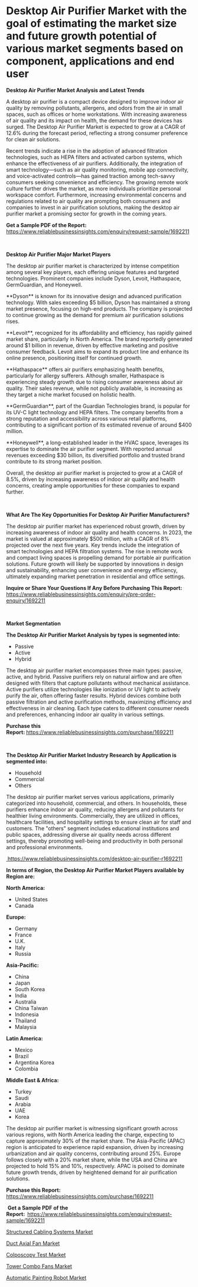 <p><h1>Desktop Air Purifier Market with the goal of estimating the market size and future growth potential of various market segments based on component, applications and end user</h1></p><p><strong>Desktop Air Purifier Market Analysis and Latest Trends</strong></p>
<p><p>A desktop air purifier is a compact device designed to improve indoor air quality by removing pollutants, allergens, and odors from the air in small spaces, such as offices or home workstations. With increasing awareness of air quality and its impact on health, the demand for these devices has surged. The Desktop Air Purifier Market is expected to grow at a CAGR of 12.6% during the forecast period, reflecting a strong consumer preference for clean air solutions. </p><p>Recent trends indicate a rise in the adoption of advanced filtration technologies, such as HEPA filters and activated carbon systems, which enhance the effectiveness of air purifiers. Additionally, the integration of smart technology—such as air quality monitoring, mobile app connectivity, and voice-activated controls—has gained traction among tech-savvy consumers seeking convenience and efficiency. The growing remote work culture further drives the market, as more individuals prioritize personal workspace comfort. Furthermore, increasing environmental concerns and regulations related to air quality are prompting both consumers and companies to invest in air purification solutions, making the desktop air purifier market a promising sector for growth in the coming years.</p></p>
<p><strong>Get a Sample PDF of the Report:&nbsp;</strong> <a href="https://www.reliablebusinessinsights.com/enquiry/request-sample/1692211?utm_campaign=1119&utm_medium=2&utm_source=Github&utm_content=ia&utm_term=19102024&utm_id=desktop-air-purifier">https://www.reliablebusinessinsights.com/enquiry/request-sample/1692211</a></p>
<p>&nbsp;</p>
<p><strong>Desktop Air Purifier Major Market Players</strong></p>
<p><p>The desktop air purifier market is characterized by intense competition among several key players, each offering unique features and targeted technologies. Prominent companies include Dyson, Levoit, Hathaspace, GermGuardian, and Honeywell.</p><p>**Dyson** is known for its innovative design and advanced purification technology. With sales exceeding $5 billion, Dyson has maintained a strong market presence, focusing on high-end products. The company is projected to continue growing as the demand for premium air purification solutions rises.</p><p>**Levoit**, recognized for its affordability and efficiency, has rapidly gained market share, particularly in North America. The brand reportedly generated around $1 billion in revenue, driven by effective marketing and positive consumer feedback. Levoit aims to expand its product line and enhance its online presence, positioning itself for continued growth.</p><p>**Hathaspace** offers air purifiers emphasizing health benefits, particularly for allergy sufferers. Although smaller, Hathaspace is experiencing steady growth due to rising consumer awareness about air quality. Their sales revenue, while not publicly available, is increasing as they target a niche market focused on holistic health.</p><p>**GermGuardian**, part of the Guardian Technologies brand, is popular for its UV-C light technology and HEPA filters. The company benefits from a strong reputation and accessibility across various retail platforms, contributing to a significant portion of its estimated revenue of around $400 million.</p><p>**Honeywell**, a long-established leader in the HVAC space, leverages its expertise to dominate the air purifier segment. With reported annual revenues exceeding $30 billion, its diversified portfolio and trusted brand contribute to its strong market position.</p><p>Overall, the desktop air purifier market is projected to grow at a CAGR of 8.5%, driven by increasing awareness of indoor air quality and health concerns, creating ample opportunities for these companies to expand further.</p></p>
<p>&nbsp;</p>
<p><strong>What Are The Key Opportunities For Desktop Air Purifier Manufacturers?</strong></p>
<p><p>The desktop air purifier market has experienced robust growth, driven by increasing awareness of indoor air quality and health concerns. In 2023, the market is valued at approximately $500 million, with a CAGR of 8% projected over the next five years. Key trends include the integration of smart technologies and HEPA filtration systems. The rise in remote work and compact living spaces is propelling demand for portable air purification solutions. Future growth will likely be supported by innovations in design and sustainability, enhancing user convenience and energy efficiency, ultimately expanding market penetration in residential and office settings.</p></p>
<p><strong>Inquire or Share Your Questions If Any Before Purchasing This Report:</strong> <a href="https://www.reliablebusinessinsights.com/enquiry/pre-order-enquiry/1692211?utm_campaign=1119&utm_medium=2&utm_source=Github&utm_content=ia&utm_term=19102024&utm_id=desktop-air-purifier">https://www.reliablebusinessinsights.com/enquiry/pre-order-enquiry/1692211</a></p>
<p>&nbsp;</p>
<p><strong>Market Segmentation</strong></p>
<p><strong>The Desktop Air Purifier Market Analysis by types is segmented into:</strong></p>
<p><ul><li>Passive</li><li>Active</li><li>Hybrid</li></ul></p>
<p><p>The desktop air purifier market encompasses three main types: passive, active, and hybrid. Passive purifiers rely on natural airflow and are often designed with filters that capture pollutants without mechanical assistance. Active purifiers utilize technologies like ionization or UV light to actively purify the air, often offering faster results. Hybrid devices combine both passive filtration and active purification methods, maximizing efficiency and effectiveness in air cleaning. Each type caters to different consumer needs and preferences, enhancing indoor air quality in various settings.</p></p>
<p><strong>Purchase this Report:&nbsp;</strong><a href="https://www.reliablebusinessinsights.com/purchase/1692211?utm_campaign=1119&utm_medium=2&utm_source=Github&utm_content=ia&utm_term=19102024&utm_id=desktop-air-purifier">https://www.reliablebusinessinsights.com/purchase/1692211</a></p>
<p>&nbsp;</p>
<p><strong>The Desktop Air Purifier Market Industry Research by Application is segmented into:</strong></p>
<p><ul><li>Household</li><li>Commercial</li><li>Others</li></ul></p>
<p><p>The desktop air purifier market serves various applications, primarily categorized into household, commercial, and others. In households, these purifiers enhance indoor air quality, reducing allergens and pollutants for healthier living environments. Commercially, they are utilized in offices, healthcare facilities, and hospitality settings to ensure clean air for staff and customers. The "others" segment includes educational institutions and public spaces, addressing diverse air quality needs across different settings, thereby promoting well-being and productivity in both personal and professional environments.</p></p>
<p><a href="https://www.reliablebusinessinsights.com/desktop-air-purifier-r1692211?utm_campaign=1119&utm_medium=2&utm_source=Github&utm_content=ia&utm_term=19102024&utm_id=desktop-air-purifier">&nbsp;https://www.reliablebusinessinsights.com/desktop-air-purifier-r1692211</a></p>
<p><strong>In terms of Region, the Desktop Air Purifier Market Players available by Region are:</strong></p>
<p>
    <p> <strong> North America: </strong>
        <ul>
            <li>United States</li>
            <li>Canada</li>
        </ul>
        </p> 
    <p> <strong> Europe: </strong>
        <ul>
            <li>Germany</li>
            <li>France</li>
            <li>U.K.</li>
            <li>Italy</li>
            <li>Russia</li>
        </ul>
        </p> 
    <p> <strong> Asia-Pacific: </strong>
        <ul>
            <li>China</li>
            <li>Japan</li>
            <li>South Korea</li>
            <li>India</li>
            <li>Australia</li>
            <li>China Taiwan</li>
            <li>Indonesia</li>
            <li>Thailand</li>
            <li>Malaysia</li>
        </ul>
        </p> 
    <p> <strong> Latin America: </strong>
        <ul>
            <li>Mexico</li>
            <li>Brazil</li>
            <li>Argentina Korea</li>
            <li>Colombia</li>
        </ul>
        </p> 
    <p> <strong> Middle East & Africa: </strong>
        <ul>
            <li>Turkey</li>
            <li>Saudi</li>
            <li>Arabia</li>
            <li>UAE</li>
            <li>Korea</li>
        </ul>
    </p>
    </p>
<p><p>The desktop air purifier market is witnessing significant growth across various regions, with North America leading the charge, expecting to capture approximately 30% of the market share. The Asia-Pacific (APAC) region is anticipated to experience rapid expansion, driven by increasing urbanization and air quality concerns, contributing around 25%. Europe follows closely with a 20% market share, while the USA and China are projected to hold 15% and 10%, respectively. APAC is poised to dominate future growth trends, driven by heightened demand for air purification solutions.</p></p>
<p><strong>Purchase this Report: </strong><a href="https://www.reliablebusinessinsights.com/purchase/1692211?utm_campaign=1119&utm_medium=2&utm_source=Github&utm_content=ia&utm_term=19102024&utm_id=desktop-air-purifier">https://www.reliablebusinessinsights.com/purchase/1692211</a></p>
<p>&nbsp;<strong>Get a Sample PDF of the Report:&nbsp;&nbsp;</strong><a href="https://www.reliablebusinessinsights.com/enquiry/request-sample/1692211?utm_campaign=1119&utm_medium=2&utm_source=Github&utm_content=ia&utm_term=19102024&utm_id=desktop-air-purifier">https://www.reliablebusinessinsights.com/enquiry/request-sample/1692211</a></p>
<p><strong></strong></p>
<p><p><a href="https://www.linkedin.com/pulse/structured-cabling-systems-market-industry-landscape-growth-kiqhf?utm_campaign=1119&utm_medium=2&utm_source=Github&utm_content=ia&utm_term=19102024&utm_id=desktop-air-purifier">Structured Cabling Systems Market</a></p><p><a href="https://issuu.com/reportprime-2/docs/duct-axial-fan-market-size-2030.ppt_c0fb6812a1a5c2?utm_campaign=1119&utm_medium=2&utm_source=Github&utm_content=ia&utm_term=19102024&utm_id=desktop-air-purifier">Duct Axial Fan Market</a></p><p><a href="https://github.com/sogusofer/Market-Research-Report-List-1/blob/main/colposcopy-test-market.md?utm_campaign=1119&utm_medium=2&utm_source=Github&utm_content=ia&utm_term=19102024&utm_id=desktop-air-purifier">Colposcopy Test Market</a></p><p><a href="https://github.com/gabrielleq8bung/Market-Research-Report-List-1/blob/main/tower-combo-fans-market.md?utm_campaign=1119&utm_medium=2&utm_source=Github&utm_content=ia&utm_term=19102024&utm_id=desktop-air-purifier">Tower Combo Fans Market</a></p><p><a href="https://www.linkedin.com/pulse/automatic-painting-robot-market-research-report-2024-2031-ctxuc?utm_campaign=1119&utm_medium=2&utm_source=Github&utm_content=ia&utm_term=19102024&utm_id=desktop-air-purifier">Automatic Painting Robot Market</a></p></p>